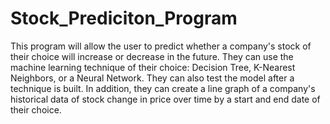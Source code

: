 # Stock_Prediciton_Program

This program will allow the user to predict whether a company's stock of their choice will increase or decrease in the future.
They can use the machine learning technique of their choice: Decision Tree, K-Nearest Neighbors, or a Neural Network.
They can also test the model after a technique is built. In addition, they can create a line graph of
a company's historical data of stock change in price over time by a start and end date of their choice.

